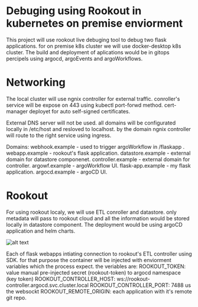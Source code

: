 # Debuging using Rookout in kubernetes on premise enviorment
This project will use rookout live debuging tool to debug two flask applications.
for on premise k8s cluster we will use docker-desktop k8s cluster.
The build and deployment of aplications would be in gitops percipels using argocd, argoEvents and argoWorkflows.


# Networking
The local cluster will use ngnix controller for external traffic. conroller's service will be expose on 443 using kubectl port-forwd method. 
cert-manager deployet for auto self-signed certificates.

External DNS server will not be used. all domains will be configurated locally in /etc/host and resloved to localhost. by the domain ngnix controller will route to the right service using ingress.

Domains:
webhook.example - used to trigger argoWorkflow in /flaskapp .
webapp.example - rookout's flask application.
datastore.example - external domain for datastore componenet.
controller.example - external domain for controller.
argowf.example - argoWorkflow UI.
flask-app.example - my flask application.
argocd.example - argoCD UI.

# Rookout
For using rookout localy, we will use ETL conroller and datastore. only metadata will pass to rookout cloud and all the information would be stored locally in datastore component. The deployment would be using argoCD application and helm charts. 

![alt text](https://docs.rookout.com/img/screenshots/etl_controller_diagram.png?raw=true "Rookout schem")


Each of flask webapps intiating connection to rookout's ETL controller using SDK. for that purpose the container will be injected with enviorment variables which the process expect. the veriables are: 
ROOKOUT_TOKEN: value manual pre-injected secret (rookout-token) to argocd namespace (key token)
ROOKOUT_CONTROLLER_HOST: ws://rookout-controller.argocd.svc.cluster.local
ROOKOUT_CONTROLLER_PORT: 7488 us the websockt 
ROOKOUT_REMOTE_ORIGIN: each application with it's remote git repo.


